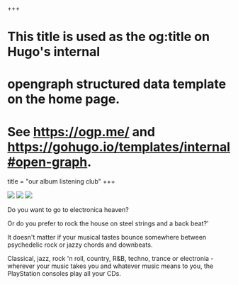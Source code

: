 +++
# This title is used as the og:title on Hugo's internal
# opengraph structured data template on the home page.
# See https://ogp.me/ and https://gohugo.io/templates/internal#open-graph.
title = "our album listening club"
+++

![](images/construction_pika.gif)
![](images/construction_da.gif)
![](images/construction_badass.gif)


Do you want to go to electronica heaven?

Or do you prefer to rock the house on steel strings and a back beat?'

It doesn't matter if your musical tastes bounce somewhere between psychedelic rock or jazzy chords and downbeats.

Classical, jazz, rock 'n roll, country, R&B, techno, trance or electronia - wherever your music takes you and whatever music means to you, the PlayStation consoles play all your CDs.


